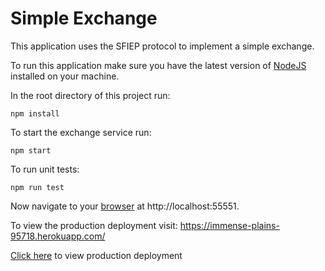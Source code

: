 # Simple Exchange

This application uses the SFIEP protocol to implement a simple exchange.

To run this application make sure you have the latest version of [NodeJS](https://nodejs.org/en/download/) installed on your machine.

In the root directory of this project run:

```
npm install
```

To start the exchange service run:

```
npm start
```

To run unit tests:

```
npm run test
```

Now navigate to your [browser](http://localhost:55551) at http://localhost:55551.

To view the production deployment visit: https://immense-plains-95718.herokuapp.com/

[Click here](https://immense-plains-95718.herokuapp.com/) to view production deployment
